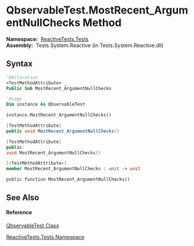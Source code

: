 # QbservableTest.MostRecent\_ArgumentNullChecks Method

**Namespace:**  [ReactiveTests.Tests](ReactiveTests.Tests\ReactiveTests.Tests.md)  
**Assembly:**  Tests.System.Reactive (in Tests.System.Reactive.dll)

## Syntax

```vb
'Declaration
<TestMethodAttribute> _
Public Sub MostRecent_ArgumentNullChecks
```

```vb
'Usage
Dim instance As QbservableTest

instance.MostRecent_ArgumentNullChecks()
```

```csharp
[TestMethodAttribute]
public void MostRecent_ArgumentNullChecks()
```

```c++
[TestMethodAttribute]
public:
void MostRecent_ArgumentNullChecks()
```

```fsharp
[<TestMethodAttribute>]
member MostRecent_ArgumentNullChecks : unit -> unit 
```

```jscript
public function MostRecent_ArgumentNullChecks()
```

## See Also

#### Reference

[QbservableTest Class](QbservableTest\QbservableTest.md)

[ReactiveTests.Tests Namespace](ReactiveTests.Tests\ReactiveTests.Tests.md)




